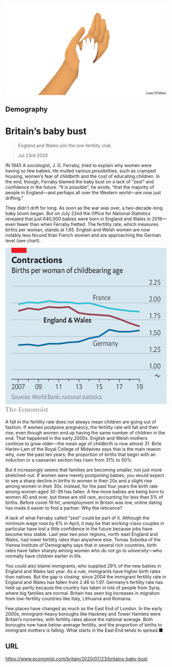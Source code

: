 ![](./images/20200725_BRD001.jpg)

## Demography

# Britain’s baby bust

> England and Wales join the low-fertility club

> Jul 23rd 2020

IN 1945 A sociologist, J. G. Ferraby, tried to explain why women were having so few babies. He mulled various possibilities, such as cramped housing, women’s fear of childbirth and the cost of educating children. In the end, though, Ferraby blamed the baby bust on a lack of “zest” and confidence in the future. “It is possible”, he wrote, “that the majority of people in England—and perhaps all over the Western world—are now just drifting.”

They didn’t drift for long. As soon as the war was over, a two-decade-long baby boom began. But on July 22nd the Office for National Statistics revealed that just 640,000 babies were born in England and Wales in 2019—even fewer than when Ferraby fretted. The fertility rate, which measures births per woman, stands at 1.65. English and Welsh women are now notably less fecund than French women and are approaching the German level (see chart).



![](./images/20200725_BRC580.png)

A fall in the fertility rate does not always mean children are going out of fashion. If women postpone pregnancy, the fertility rate will fall and then rise, even though women end up having the same number of children in the end. That happened in the early 2000s. English and Welsh mothers continue to grow older—the mean age of childbirth is now almost 31. Birte Harlev-Lam of the Royal College of Midwives says that is the main reason why, over the past ten years, the proportion of births that begin with an induction or a caesarian section has risen from 31% to 50%.

But it increasingly seems that families are becoming smaller, not just more stretched-out. If women were merely postponing babies, you would expect to see a sharp decline in births to women in their 20s and a slight rise among women in their 30s. Instead, for the past four years the birth rate among women aged 30-39 has fallen. A few more babies are being born to women 40 and over, but these are still rare, accounting for less than 5% of births. Before covid-19 hit, unemployment in Britain was low; online dating has made it easier to find a partner. Why the reticence?

A lack of what Ferraby called “zest” could be part of it. Although the minimum wage rose by 6% in April, it may be that working-class couples in particular have lost a little confidence in the future because jobs have become less stable. Last year two poor regions, north-east England and Wales, had lower fertility rates than anywhere else. Tomas Sobotka of the Vienna Institute of Demography says that in several rich countries, birth rates have fallen sharply among women who do not go to university—who normally have children earlier in life.

You could also blame immigrants, who supplied 29% of the new babies in England and Wales last year. As a rule, immigrants have higher birth rates than natives. But the gap is closing: since 2004 the immigrant fertility rate in England and Wales has fallen from 2.46 to 1.97. Germany’s fertility rate has held up partly because the country has taken in lots of people from Syria, where big families are normal. Britain has seen big increases in migration from low-fertility countries like Italy, Lithuania and Romania.

Few places have changed as much as the East End of London. In the early 2000s, immigrant-heavy boroughs like Hackney and Tower Hamlets were Britain’s nurseries, with fertility rates above the national average. Both boroughs now have below-average fertility, and the proportion of births to immigrant mothers is falling. What starts in the East End tends to spread.■

## URL

https://www.economist.com/britain/2020/07/23/britains-baby-bust
